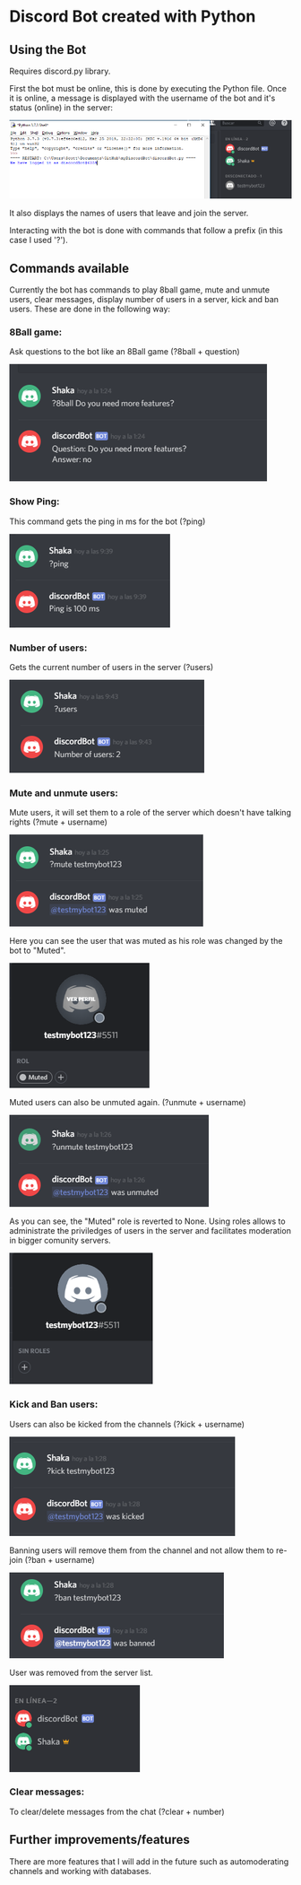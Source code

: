 <h1>Discord Bot created with Python</h1>

<h2> Using the Bot </h2>

Requires discord.py library.

First the bot must be online, this is done by executing the Python file.
Once it is online, a message is displayed with the username of the bot and it's status (online) in the server:



<img src= "images/pythonBot1.PNG" > 

It also displays the names of users that leave and join the server.

Interacting with the bot is done with commands that follow a prefix (in this case I used '?').


<h2> Commands available </h2>

Currently the bot has commands to play 8ball game, mute and unmute users, clear messages, display number of users in a server, kick and ban users. These are done in the following way:

<h3> 8Ball game: </h3>

Ask questions to the bot like an 8Ball game (?8ball + question)

<img src= "images/pythonBot2.PNG" > 

<h3> Show Ping: </h3>

This command gets the ping in ms for the bot (?ping)

<img src= "images/pythonBot10.PNG" >

<h3> Number of users: </h3>

Gets the current number of users in the server (?users)

<img src= "images/pythonBot11.PNG" >

<h3> Mute and unmute users: </h3>

Mute users, it will set them to a role of the server which doesn't have talking rights (?mute + username)

<img src= "images/pythonBot3.PNG" > 

Here you can see the user that was muted as his role was changed by the bot to "Muted".

<img src= "images/pythonBot4.PNG" > 

Muted users can also be unmuted again. (?unmute + username)

<img src= "images/pythonBot5.PNG" > 

As you can see, the "Muted" role is reverted to None. Using roles allows to administrate the priviledges of users in the server and facilitates moderation in bigger comunity servers.

<img src= "images/pythonBot6.PNG" > 

<h3> Kick and Ban users: </h3>

Users can also be kicked from the channels (?kick + username)

<img src= "images/pythonBot7.PNG" > 

Banning users will remove them from the channel and not allow them to re-join (?ban + username)

<img src= "images/pythonBot8.PNG" > 

User was removed from the server list.

<img src= "images/pythonBot9.PNG" > 

<h3> Clear messages: </h3>

To clear/delete messages from the chat (?clear + number)

<h2> Further improvements/features </h2>

There are more features that I will add in the future such as automoderating channels and working with databases.

